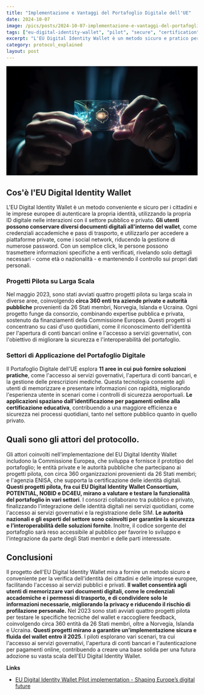 ```yaml
---
title: "Implementazione e Vantaggi del Portafoglio Digitale dell'UE"
date: 2024-10-07
image: /pics/posts/2024-10-07-implementazione-e-vantaggi-del-portafoglio-digitale-dellue/cover.png
tags: ["eu-digital-identity-wallet", "pilot", "secure", "certification", "interoperability","eudi","identity"]
excerpt: "L'EU Digital Identity Wallet è un metodo sicuro e pratico per cittadini e aziende europee di autenticare la propria identità, permettendo di conservare documenti digitali e trasmettere informazioni specifiche a enti verificati."
category: protocol_explained
layout: post
---
```


![cover](/pics/posts/2024-10-07-implementazione-e-vantaggi-del-portafoglio-digitale-dellue/cover.png)


Cos'è l'EU Digital Identity Wallet
---------

L'EU Digital Identity Wallet è un metodo conveniente e sicuro per i cittadini e le imprese europee di autenticare la propria identità, utilizzando la propria ID digitale nelle interazioni con il settore pubblico e privato. **Gli utenti possono conservare diversi documenti digitali all'interno del wallet**, come credenziali accademiche e pass di trasporto, e utilizzarlo per accedere a piattaforme private, come i social network, riducendo la gestione di numerose password. Con un semplice click, le persone possono trasmettere informazioni specifiche a enti verificati, rivelando solo dettagli necessari - come età o nazionalità - e mantenendo il controllo sui propri dati personali. 


### Progetti Pilota su Larga Scala

Nel maggio 2023, sono stati avviati quattro progetti pilota su larga scala in diverse aree, coinvolgendo **circa 360 enti tra aziende private e autorità pubbliche** provenienti da 26 Stati membri, Norvegia, Islanda e Ucraina. Ogni progetto funge da consorzio, combinando expertise pubblica e privata, sostenuto da finanziamenti della Commissione Europea. Questi progetti si concentrano su casi d'uso quotidiani, come il riconoscimento dell'identità per l'apertura di conti bancari online e l'accesso a servizi governativi, con l'obiettivo di migliorare la sicurezza e l'interoperabilità del portafoglio.

### Settori di Applicazione del Portafoglio Digitale

Il Portafoglio Digitale dell'UE esplora **11 aree in cui può fornire soluzioni pratiche**, come l'accesso ai servizi governativi, l'apertura di conti bancari, e la gestione delle prescrizioni mediche. Questa tecnologia consente agli utenti di memorizzare e presentare informazioni con rapidità, migliorando l'esperienza utente in scenari come i controlli di sicurezza aeroportuali. **Le applicazioni spaziano dall'identificazione per pagamenti online alla certificazione educativa**, contribuendo a una maggiore efficienza e sicurezza nei processi quotidiani, tanto nel settore pubblico quanto in quello privato.


Quali sono gli attori del protocollo.
--------

Gli attori coinvolti nell'implementazione del EU Digital Identity Wallet includono la Commissione Europea, che sviluppa e fornisce il prototipo del portafoglio; le entità private e le autorità pubbliche che partecipano ai progetti pilota, con circa 360 organizzazioni provenienti da 26 Stati membri; e l'agenzia ENISA, che supporta la certificazione delle identità digitali. **Questi progetti pilota, fra cui EU Digital Identity Wallet Consortium, POTENTIAL, NOBID e DC4EU, mirano a valutare e testare la funzionalità del portafoglio in vari settori**. I consorzi collaborano tra pubblico e privato, finalizzando l'integrazione delle identità digitali nei servizi quotidiani, come l'accesso ai servizi governativi e la registrazione delle SIM. **Le autorità nazionali e gli esperti del settore sono coinvolti per garantire la sicurezza e l’interoperabilità delle soluzioni fornite**. Inoltre, il codice sorgente del portafoglio sarà reso accessibile al pubblico per favorire lo sviluppo e l'integrazione da parte degli Stati membri e delle parti interessate.



Conclusioni
--------

Il progetto dell'EU Digital Identity Wallet mira a fornire un metodo sicuro e conveniente per la verifica dell'identità dei cittadini e delle imprese europee, facilitando l'accesso ai servizi pubblici e privati. **Il wallet consentirà agli utenti di memorizzare vari documenti digitali, come le credenziali accademiche e i permessi di trasporto, e di condividere solo le informazioni necessarie, migliorando la privacy e riducendo il rischio di profilazione personale.** Nel 2023 sono stati avviati quattro progetti pilota per testare le specifiche tecniche del wallet e raccogliere feedback, coinvolgendo circa 360 entità da 26 Stati membri, oltre a Norvegia, Islanda e Ucraina. **Questi progetti mirano a garantire un'implementazione sicura e fluida del wallet entro il 2025**. I piloti esplorano vari scenari, tra cui l'accesso ai servizi governativi, l'apertura di conti bancari e l'autenticazione per pagamenti online, contribuendo a creare una base solida per una futura adozione su vasta scala dell'EU Digital Identity Wallet.





**Links**


- [EU Digital Identity Wallet Pilot implementation - Shaping Europe’s digital future](https://digital-strategy.ec.europa.eu/en/policies/eudi-wallet-implementation)